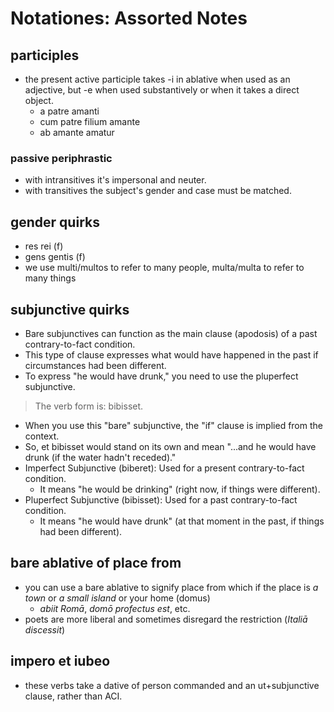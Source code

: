 # Notationes: Assorted Notes

## participles

- the present active participle takes -i in ablative when used as an 
  adjective, but -e when used substantively or when it takes a direct object. 
  - a patre amanti
  - cum patre filium amante
  - ab amante amatur

### passive periphrastic

- with intransitives it's impersonal and neuter. 
- with transitives the subject's gender and case must be matched.

## gender quirks

- res rei (f)
- gens gentis (f)
- we use multi/multos to refer to many people, multa/multa to refer to many things

## subjunctive quirks
- Bare subjunctives can function as the main clause (apodosis) of a past contrary-to-fact condition. 
- This type of clause expresses what would have happened in the past if circumstances had been different.
- To express "he would have drunk," you need to use the pluperfect subjunctive.

>    The verb form is: bibisset.

- When you use this "bare" subjunctive, the "if" clause is implied from the context. 
- So, et bibisset would stand on its own and mean "...and he would have drunk (if the water hadn't receded)."
- Imperfect Subjunctive (biberet): Used for a present contrary-to-fact condition. 
  - It means "he would be drinking" (right now, if things were different).
- Pluperfect Subjunctive (bibisset): Used for a past contrary-to-fact condition. 
  - It means "he would have drunk" (at that moment in the past, if things had been different).

## bare ablative of place from

- you can use a bare ablative to signify place from which if the place is *a town* or *a small island*
  or your home (domus)
  - *abiit Romā*, *domō profectus est*, etc.
- poets are more liberal and sometimes disregard the restriction (*Italiā discessit*)

## impero et iubeo

- these verbs take a dative of person commanded and an ut+subjunctive clause, rather than ACI.
